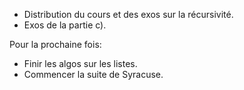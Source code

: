 * Distribution du cours et des exos sur la récursivité.
* Exos de la partie c).

Pour la prochaine fois:

* Finir les algos sur les listes.
* Commencer la suite de Syracuse.
